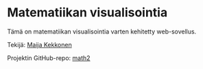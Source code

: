 # Matematiikan visualisointia

Tämä on matematiikan visualisointia varten kehitetty web-sovellus.

Tekijä: [Maija Kekkonen](https://mkkekkonen.github.io/)

Projektin GitHub-repo: [math2](https://github.com/mkkekkonen/math2)
